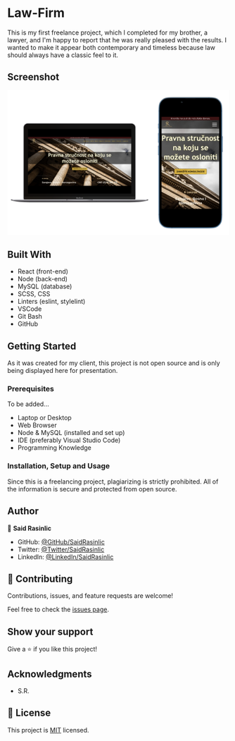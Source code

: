 # Law-Firm

This is my first freelance project, which I completed for my brother, a lawyer, and I'm happy to report that he was really pleased with the results. I wanted to make it appear both contemporary and timeless because law should always have a classic feel to it.

## Screenshot
<p align="center"><img src="./src/assets/images/Project-Snap.png" alt="Desktop Snapshot" />


## Built With
- React (front-end)
- Node (back-end)
- MySQL (database)
- SCSS, CSS
- Linters (eslint, stylelint)
- VSCode
- Git Bash
- GitHub

## Getting Started

As it was created for my client, this project is not open source and is only being displayed here for presentation.


### Prerequisites
To be added...
- Laptop or Desktop
- Web Browser
- Node & MySQL (installed and set up)
- IDE (preferably Visual Studio Code)
- Programming Knowledge

### Installation, Setup and Usage
Since this is a freelancing project, plagiarizing is strictly prohibited. All of the information is secure and protected from open source.

## Author

👤 **Said Rasinlic**

- GitHub: [@GitHub/SaidRasinlic](https://github.com/SaidRasinlic)
- Twitter: [@Twitter/SaidRasinlic](https://twitter.com/SaidRasinlic)
- LinkedIn: [@LinkedIn/SaidRasinlic](https://www.linkedin.com/in/SaidRasinlic)


## 🤝 Contributing

Contributions, issues, and feature requests are welcome!

Feel free to check the [issues page](../../issues/).

## Show your support

Give a ⭐️ if you like this project!

## Acknowledgments

- S.R.

## 📝 License

This project is [MIT](LICENSE) licensed.
